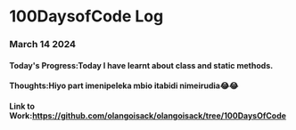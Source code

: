 # 100DaysofCode Log

### March 14 2024

#### Today's Progress:Today I have learnt about class and static methods.
#### Thoughts:Hiyo part imenipeleka mbio itabidi nimeirudia😂😂
#### Link to Work:https://github.com/olangoisack/olangoisack/tree/100DaysOfCode
